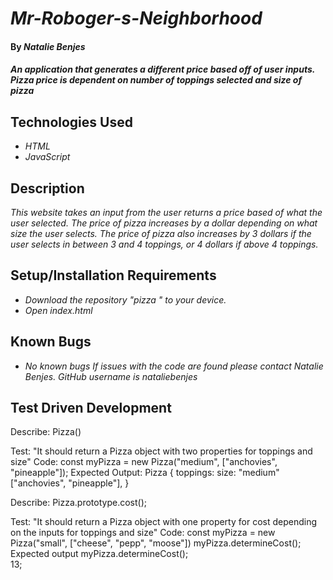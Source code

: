 # _Mr-Roboger-s-Neighborhood_

#### By _**Natalie Benjes**_

#### _An application that generates a different price based off of user inputs. Pizza price is dependent on number of toppings selected and size of pizza_

## Technologies Used

* _HTML_
* _JavaScript_

## Description

_This website takes an input from the user returns a price based of what the user selected. The price of pizza increases by a dollar depending on what size the user selects. The price of pizza also increases by 3 dollars if the user selects in between 3 and 4 toppings, or 4 dollars if above 4 toppings._

## Setup/Installation Requirements

* _Download the repository "pizza
" to your device._
* _Open index.html_


## Known Bugs

* _No known bugs_
_If issues with the code are found please contact Natalie Benjes. GitHub username is nataliebenjes_

## Test Driven Development
Describe: Pizza()

Test: "It should return a Pizza object with two properties for toppings and size"
Code: const myPizza = new Pizza("medium", ["anchovies", "pineapple"]);
Expected Output: Pizza { toppings: size: "medium" ["anchovies", "pineapple"], }

Describe: Pizza.prototype.cost();

Test: "It should return a Pizza object with one property for cost depending on the inputs for toppings and size"
Code: const myPizza = new Pizza("small", ["cheese", "pepp", "moose"])
myPizza.determineCost();
Expected output myPizza.determineCost();  
13;


